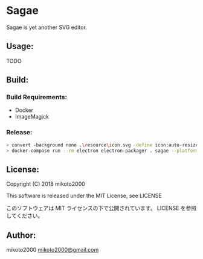 Sagae
=====

Sagae is yet another SVG editor.


Usage:
------

TODO

Build:
------

### Build Requirements:

- Docker
- ImageMagick


### Release:

```sh
> convert -background none .\resource\icon.svg -define icon:auto-resize .\resource\icon.ico
> docker-compose run --rm electron electron-packager . sagae --platform=win32 --arch=x64 --electron-version=1.7.9 --overwrite --icon=./resource/icon.ico
```

License:
--------

Copyright (C) 2018 mikoto2000

This software is released under the MIT License, see LICENSE

このソフトウェアは MIT ライセンスの下で公開されています。 LICENSE を参照してください。


Author:
-------

mikoto2000 <mikoto2000@gmail.com>

